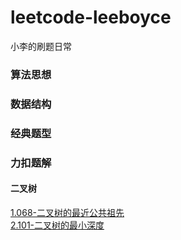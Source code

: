 # leetcode-leeboyce
小李的刷题日常

### 算法思想

### 数据结构

### 经典题型

### 力扣题解
#### 二叉树
[1.068-二叉树的最近公共祖先](https://www.cnblogs.com/boycelee/p/12657380.html)  
[2.101-二叉树的最小深度](https://www.cnblogs.com/boycelee/p/13636132.html)


